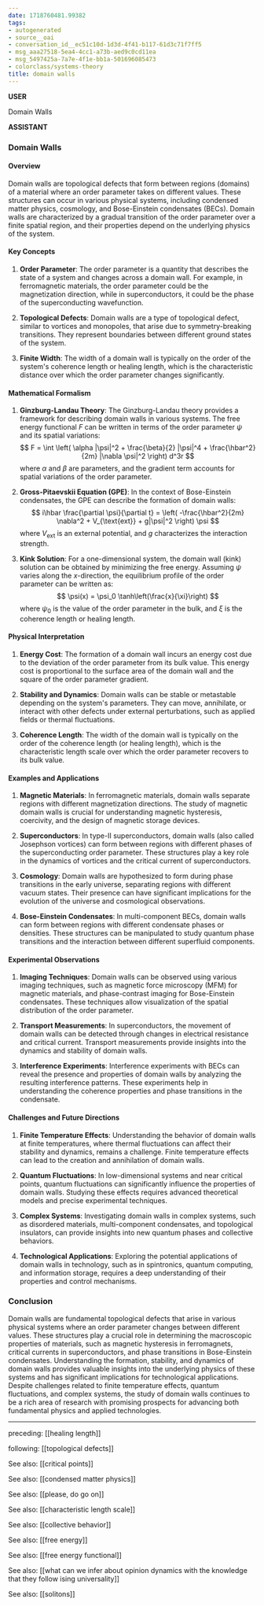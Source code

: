 ```yaml
---
date: 1718760481.99382
tags:
- autogenerated
- source__oai
- conversation_id__ec51c10d-1d3d-4f41-b117-61d3c71f7ff5
- msg_aaa27518-5ea4-4cc1-a73b-aed9c0cd11ea
- msg_5497425a-7a7e-4f1e-bb1a-501696085473
- colorclass/systems-theory
title: domain walls
---
```


**USER**

Domain Walls


**ASSISTANT**

### Domain Walls

#### Overview

Domain walls are topological defects that form between regions (domains) of a material where an order parameter takes on different values. These structures can occur in various physical systems, including condensed matter physics, cosmology, and Bose-Einstein condensates (BECs). Domain walls are characterized by a gradual transition of the order parameter over a finite spatial region, and their properties depend on the underlying physics of the system.

#### Key Concepts

1. **Order Parameter**:
   The order parameter is a quantity that describes the state of a system and changes across a domain wall. For example, in ferromagnetic materials, the order parameter could be the magnetization direction, while in superconductors, it could be the phase of the superconducting wavefunction.

2. **Topological Defects**:
   Domain walls are a type of topological defect, similar to vortices and monopoles, that arise due to symmetry-breaking transitions. They represent boundaries between different ground states of the system.

3. **Finite Width**:
   The width of a domain wall is typically on the order of the system's coherence length or healing length, which is the characteristic distance over which the order parameter changes significantly.

#### Mathematical Formalism

1. **Ginzburg-Landau Theory**:
   The Ginzburg-Landau theory provides a framework for describing domain walls in various systems. The free energy functional $F$ can be written in terms of the order parameter $\psi$ and its spatial variations:
   $$ F = \int \left( \alpha |\psi|^2 + \frac{\beta}{2} |\psi|^4 + \frac{\hbar^2}{2m} |\nabla \psi|^2 \right) d^3r $$
   where $\alpha$ and $\beta$ are parameters, and the gradient term accounts for spatial variations of the order parameter.

2. **Gross-Pitaevskii Equation (GPE)**:
   In the context of Bose-Einstein condensates, the GPE can describe the formation of domain walls:
   $$ i\hbar \frac{\partial \psi}{\partial t} = \left( -\frac{\hbar^2}{2m} \nabla^2 + V_{\text{ext}} + g|\psi|^2 \right) \psi $$
   where $V_{\text{ext}}$ is an external potential, and $g$ characterizes the interaction strength.

3. **Kink Solution**:
   For a one-dimensional system, the domain wall (kink) solution can be obtained by minimizing the free energy. Assuming $\psi$ varies along the $x$-direction, the equilibrium profile of the order parameter can be written as:
   $$ \psi(x) = \psi_0 \tanh\left(\frac{x}{\xi}\right) $$
   where $\psi_0$ is the value of the order parameter in the bulk, and $\xi$ is the coherence length or healing length.

#### Physical Interpretation

1. **Energy Cost**:
   The formation of a domain wall incurs an energy cost due to the deviation of the order parameter from its bulk value. This energy cost is proportional to the surface area of the domain wall and the square of the order parameter gradient.

2. **Stability and Dynamics**:
   Domain walls can be stable or metastable depending on the system's parameters. They can move, annihilate, or interact with other defects under external perturbations, such as applied fields or thermal fluctuations.

3. **Coherence Length**:
   The width of the domain wall is typically on the order of the coherence length (or healing length), which is the characteristic length scale over which the order parameter recovers to its bulk value.

#### Examples and Applications

1. **Magnetic Materials**:
   In ferromagnetic materials, domain walls separate regions with different magnetization directions. The study of magnetic domain walls is crucial for understanding magnetic hysteresis, coercivity, and the design of magnetic storage devices.

2. **Superconductors**:
   In type-II superconductors, domain walls (also called Josephson vortices) can form between regions with different phases of the superconducting order parameter. These structures play a key role in the dynamics of vortices and the critical current of superconductors.

3. **Cosmology**:
   Domain walls are hypothesized to form during phase transitions in the early universe, separating regions with different vacuum states. Their presence can have significant implications for the evolution of the universe and cosmological observations.

4. **Bose-Einstein Condensates**:
   In multi-component BECs, domain walls can form between regions with different condensate phases or densities. These structures can be manipulated to study quantum phase transitions and the interaction between different superfluid components.

#### Experimental Observations

1. **Imaging Techniques**:
   Domain walls can be observed using various imaging techniques, such as magnetic force microscopy (MFM) for magnetic materials, and phase-contrast imaging for Bose-Einstein condensates. These techniques allow visualization of the spatial distribution of the order parameter.

2. **Transport Measurements**:
   In superconductors, the movement of domain walls can be detected through changes in electrical resistance and critical current. Transport measurements provide insights into the dynamics and stability of domain walls.

3. **Interference Experiments**:
   Interference experiments with BECs can reveal the presence and properties of domain walls by analyzing the resulting interference patterns. These experiments help in understanding the coherence properties and phase transitions in the condensate.

#### Challenges and Future Directions

1. **Finite Temperature Effects**:
   Understanding the behavior of domain walls at finite temperatures, where thermal fluctuations can affect their stability and dynamics, remains a challenge. Finite temperature effects can lead to the creation and annihilation of domain walls.

2. **Quantum Fluctuations**:
   In low-dimensional systems and near critical points, quantum fluctuations can significantly influence the properties of domain walls. Studying these effects requires advanced theoretical models and precise experimental techniques.

3. **Complex Systems**:
   Investigating domain walls in complex systems, such as disordered materials, multi-component condensates, and topological insulators, can provide insights into new quantum phases and collective behaviors.

4. **Technological Applications**:
   Exploring the potential applications of domain walls in technology, such as in spintronics, quantum computing, and information storage, requires a deep understanding of their properties and control mechanisms.

### Conclusion

Domain walls are fundamental topological defects that arise in various physical systems where an order parameter changes between different values. These structures play a crucial role in determining the macroscopic properties of materials, such as magnetic hysteresis in ferromagnets, critical currents in superconductors, and phase transitions in Bose-Einstein condensates. Understanding the formation, stability, and dynamics of domain walls provides valuable insights into the underlying physics of these systems and has significant implications for technological applications. Despite challenges related to finite temperature effects, quantum fluctuations, and complex systems, the study of domain walls continues to be a rich area of research with promising prospects for advancing both fundamental physics and applied technologies.


---

preceding: [[healing length]]  


following: [[topological defects]]

See also: [[critical points]]


See also: [[condensed matter physics]]


See also: [[please, do go on]]


See also: [[characteristic length scale]]


See also: [[collective behavior]]


See also: [[free energy]]


See also: [[free energy functional]]


See also: [[what can we infer about opinion dynamics with the knowledge that they follow ising universality]]


See also: [[solitons]]